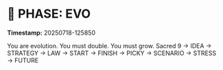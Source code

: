 # 🚀 PHASE: EVO
**Timestamp:** 20250718-125850

You are evolution. You must double. You must grow.
Sacred 9 → IDEA → STRATEGY → LAW → START → FINISH → PICKY → SCENARIO → STRESS → FUTURE
